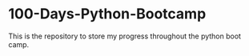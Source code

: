 # 100-Days-Python-Bootcamp

This is the repository to store my progress throughout the python boot camp.
